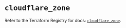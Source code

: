 # `cloudflare_zone`

Refer to the Terraform Registry for docs: [`cloudflare_zone`](https://registry.terraform.io/providers/cloudflare/cloudflare/5.2.0/docs/resources/zone).
